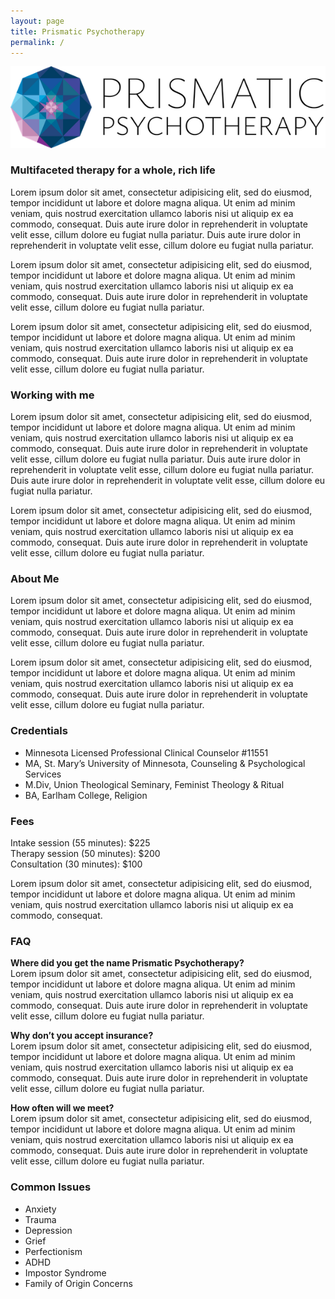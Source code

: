 ```yaml
---
layout: page
title: Prismatic Psychotherapy
permalink: /
---
```


![Prismatic Psychotherapy Logo](assets/img/prismatic-logo.png)

### Multifaceted therapy for a whole, rich life

Lorem ipsum dolor sit amet, consectetur adipisicing elit, sed do eiusmod, tempor incididunt ut labore et dolore magna aliqua. Ut enim ad minim veniam, quis nostrud exercitation ullamco laboris nisi ut aliquip ex ea commodo, consequat. Duis aute irure dolor in reprehenderit in voluptate velit esse, cillum dolore eu fugiat nulla pariatur. Duis aute irure dolor in reprehenderit in voluptate velit esse, cillum dolore eu fugiat nulla pariatur.

Lorem ipsum dolor sit amet, consectetur adipisicing elit, sed do eiusmod, tempor incididunt ut labore et dolore magna aliqua. Ut enim ad minim veniam, quis nostrud exercitation ullamco laboris nisi ut aliquip ex ea commodo, consequat. Duis aute irure dolor in reprehenderit in voluptate velit esse, cillum dolore eu fugiat nulla pariatur.

Lorem ipsum dolor sit amet, consectetur adipisicing elit, sed do eiusmod, tempor incididunt ut labore et dolore magna aliqua. Ut enim ad minim veniam, quis nostrud exercitation ullamco laboris nisi ut aliquip ex ea commodo, consequat. Duis aute irure dolor in reprehenderit in voluptate velit esse, cillum dolore eu fugiat nulla pariatur.

### Working with me
Lorem ipsum dolor sit amet, consectetur adipisicing elit, sed do eiusmod, tempor incididunt ut labore et dolore magna aliqua. Ut enim ad minim veniam, quis nostrud exercitation ullamco laboris nisi ut aliquip ex ea commodo, consequat. Duis aute irure dolor in reprehenderit in voluptate velit esse, cillum dolore eu fugiat nulla pariatur. Duis aute irure dolor in reprehenderit in voluptate velit esse, cillum dolore eu fugiat nulla pariatur. Duis aute irure dolor in reprehenderit in voluptate velit esse, cillum dolore eu fugiat nulla pariatur.

Lorem ipsum dolor sit amet, consectetur adipisicing elit, sed do eiusmod, tempor incididunt ut labore et dolore magna aliqua. Ut enim ad minim veniam, quis nostrud exercitation ullamco laboris nisi ut aliquip ex ea commodo, consequat. Duis aute irure dolor in reprehenderit in voluptate velit esse, cillum dolore eu fugiat nulla pariatur.

### About Me
Lorem ipsum dolor sit amet, consectetur adipisicing elit, sed do eiusmod, tempor incididunt ut labore et dolore magna aliqua. Ut enim ad minim veniam, quis nostrud exercitation ullamco laboris nisi ut aliquip ex ea commodo, consequat. Duis aute irure dolor in reprehenderit in voluptate velit esse, cillum dolore eu fugiat nulla pariatur.

Lorem ipsum dolor sit amet, consectetur adipisicing elit, sed do eiusmod, tempor incididunt ut labore et dolore magna aliqua. Ut enim ad minim veniam, quis nostrud exercitation ullamco laboris nisi ut aliquip ex ea commodo, consequat. Duis aute irure dolor in reprehenderit in voluptate velit esse, cillum dolore eu fugiat nulla pariatur.

### Credentials
- Minnesota Licensed Professional Clinical Counselor #11551
- MA, St. Mary’s University of Minnesota, Counseling & Psychological Services
- M.Div, Union Theological Seminary, Feminist Theology & Ritual
- BA, Earlham College, Religion

### Fees
Intake session (55 minutes): $225  
Therapy session (50 minutes): $200  
Consultation (30 minutes): $100  

Lorem ipsum dolor sit amet, consectetur adipisicing elit, sed do eiusmod, tempor incididunt ut labore et dolore magna aliqua. Ut enim ad minim veniam, quis nostrud exercitation ullamco laboris nisi ut aliquip ex ea commodo, consequat.

### FAQ

**Where did you get the name Prismatic Psychotherapy?**  
Lorem ipsum dolor sit amet, consectetur adipisicing elit, sed do eiusmod, tempor incididunt ut labore et dolore magna aliqua. Ut enim ad minim veniam, quis nostrud exercitation ullamco laboris nisi ut aliquip ex ea commodo, consequat. Duis aute irure dolor in reprehenderit in voluptate velit esse, cillum dolore eu fugiat nulla pariatur.

**Why don’t you accept insurance?**  
Lorem ipsum dolor sit amet, consectetur adipisicing elit, sed do eiusmod, tempor incididunt ut labore et dolore magna aliqua. Ut enim ad minim veniam, quis nostrud exercitation ullamco laboris nisi ut aliquip ex ea commodo, consequat. Duis aute irure dolor in reprehenderit in voluptate velit esse, cillum dolore eu fugiat nulla pariatur.

**How often will we meet?**  
Lorem ipsum dolor sit amet, consectetur adipisicing elit, sed do eiusmod, tempor incididunt ut labore et dolore magna aliqua. Ut enim ad minim veniam, quis nostrud exercitation ullamco laboris nisi ut aliquip ex ea commodo, consequat. Duis aute irure dolor in reprehenderit in voluptate velit esse, cillum dolore eu fugiat nulla pariatur.
 
### Common Issues
- Anxiety
- Trauma
- Depression
- Grief
- Perfectionism
- ADHD
- Impostor Syndrome
- Family of Origin Concerns
